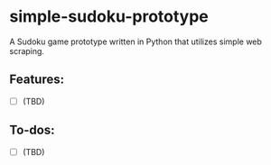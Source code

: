 # simple-sudoku-prototype
A Sudoku game prototype written in Python that utilizes simple web scraping.

## Features:
- [ ] \(TBD)

## To-dos:
- [ ] \(TBD)
